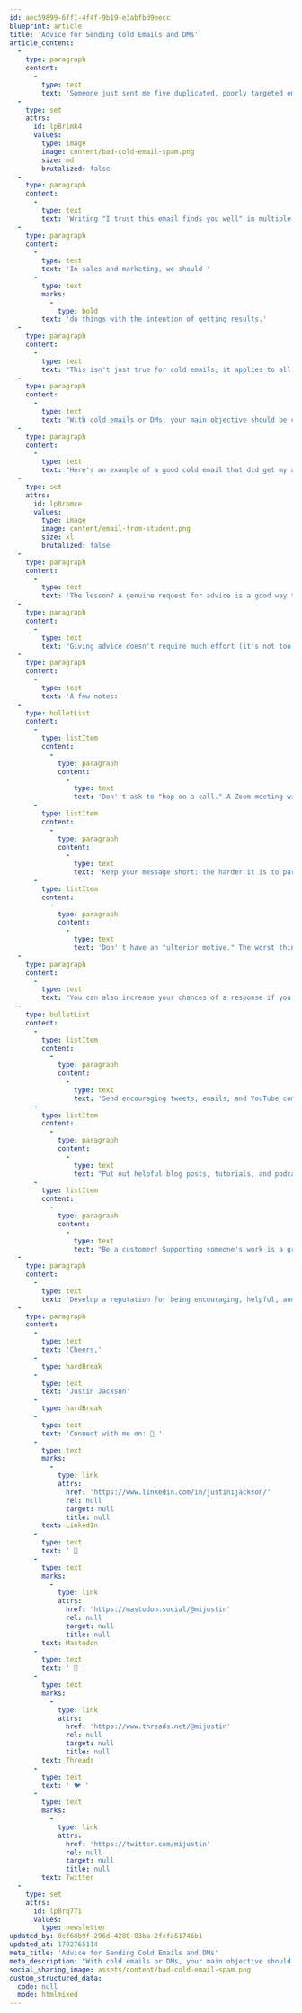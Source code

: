 ```yaml
---
id: aec59899-6ff1-4f4f-9b19-e3abfbd9eecc
blueprint: article
title: 'Advice for Sending Cold Emails and DMs'
article_content:
  -
    type: paragraph
    content:
      -
        type: text
        text: 'Someone just sent me five duplicated, poorly targeted emails in a row:'
  -
    type: set
    attrs:
      id: lp8rlmk4
      values:
        type: image
        image: content/bad-cold-email-spam.png
        size: md
        brutalized: false
  -
    type: paragraph
    content:
      -
        type: text
        text: 'Writing "I trust this email finds you well" in multiple cold emails and then aggressively asking me to book a call is the worst way to earn my trust.'
  -
    type: paragraph
    content:
      -
        type: text
        text: 'In sales and marketing, we should '
      -
        type: text
        marks:
          -
            type: bold
        text: 'do things with the intention of getting results.'
  -
    type: paragraph
    content:
      -
        type: text
        text: "This isn't just true for cold emails; it applies to all our efforts. There's no point in putting effort into something destined to fail structurally."
  -
    type: paragraph
    content:
      -
        type: text
        text: "With cold emails or DMs, your main objective should be creating a connection (not asking for a sale). You might make a sale in the future, but that shouldn't be the intention."
  -
    type: paragraph
    content:
      -
        type: text
        text: "Here's an example of a good cold email that did get my attention:"
  -
    type: set
    attrs:
      id: lp8romce
      values:
        type: image
        image: content/email-from-student.png
        size: xl
        brutalized: false
  -
    type: paragraph
    content:
      -
        type: text
        text: 'The lesson? A genuine request for advice is a good way to create a connection.'
  -
    type: paragraph
    content:
      -
        type: text
        text: "Giving advice doesn't require much effort (it's not too big of an ask). Plus, it feels good to give advice and help someone out."
  -
    type: paragraph
    content:
      -
        type: text
        text: 'A few notes:'
  -
    type: bulletList
    content:
      -
        type: listItem
        content:
          -
            type: paragraph
            content:
              -
                type: text
                text: 'Don''t ask to "hop on a call." A Zoom meeting with a stranger is a tremendous ask. Keep your request small.'
      -
        type: listItem
        content:
          -
            type: paragraph
            content:
              -
                type: text
                text: 'Keep your message short: the harder it is to parse your question, the more unlikely the person will answer.'
      -
        type: listItem
        content:
          -
            type: paragraph
            content:
              -
                type: text
                text: 'Don''t have an "ulterior motive." The worst thing you could do is think: "First, I''ll ask them for advice, and then I''ll follow up and ask them to buy my thing."'
  -
    type: paragraph
    content:
      -
        type: text
        text: "You can also increase your chances of a response if you've been working to make yourself more recognizable:"
  -
    type: bulletList
    content:
      -
        type: listItem
        content:
          -
            type: paragraph
            content:
              -
                type: text
                text: 'Send encouraging tweets, emails, and YouTube comments: "Hey, I appreciated this episode! It made me think of X. Thanks for putting it out."'
      -
        type: listItem
        content:
          -
            type: paragraph
            content:
              -
                type: text
                text: "Put out helpful blog posts, tutorials, and podcasts. This will make it more likely that someone's heard of you and will recognize your name."
      -
        type: listItem
        content:
          -
            type: paragraph
            content:
              -
                type: text
                text: "Be a customer! Supporting someone's work is a great way to get their attention."
  -
    type: paragraph
    content:
      -
        type: text
        text: 'Develop a reputation for being encouraging, helpful, and kind; folks will notice. When you ask for a favor, people will likely say "yes."'
  -
    type: paragraph
    content:
      -
        type: text
        text: 'Cheers,'
      -
        type: hardBreak
      -
        type: text
        text: 'Justin Jackson'
      -
        type: hardBreak
      -
        type: text
        text: 'Connect with me on: 💼 '
      -
        type: text
        marks:
          -
            type: link
            attrs:
              href: 'https://www.linkedin.com/in/justinijackson/'
              rel: null
              target: null
              title: null
        text: ​LinkedIn​
      -
        type: text
        text: ' 🐘 '
      -
        type: text
        marks:
          -
            type: link
            attrs:
              href: 'https://mastodon.social/@mijustin'
              rel: null
              target: null
              title: null
        text: ​Mastodon​
      -
        type: text
        text: ' 🧵 '
      -
        type: text
        marks:
          -
            type: link
            attrs:
              href: 'https://www.threads.net/@mijustin'
              rel: null
              target: null
              title: null
        text: ​Threads​
      -
        type: text
        text: ' 🐦 '
      -
        type: text
        marks:
          -
            type: link
            attrs:
              href: 'https://twitter.com/mijustin'
              rel: null
              target: null
              title: null
        text: ​Twitter
  -
    type: set
    attrs:
      id: lp8rq77i
      values:
        type: newsletter
updated_by: 0cf68b9f-296d-4280-83ba-2fcfa61746b1
updated_at: 1702765114
meta_title: 'Advice for Sending Cold Emails and DMs'
meta_description: "With cold emails or DMs, your main objective should be creating a connection (not asking for a sale). You might make a sale in the future, but that shouldn't be the intention."
social_sharing_image: assets/content/bad-cold-email-spam.png
custom_structured_data:
  code: null
  mode: htmlmixed
---
```

